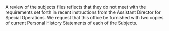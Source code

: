 A review of the subjects files reflects that they do not meet with the requirements set forth in recent instructions from the Assistant Director for Special Operations. We request that this office be furnished with two copies of current Personal History Statements of each of the Subjects.